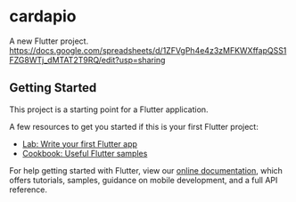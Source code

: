 # cardapio

A new Flutter project.
https://docs.google.com/spreadsheets/d/1ZFVgPh4e4z3zMFKWXffapQSS1FZG8WTj_dMTAT2T9RQ/edit?usp=sharing
## Getting Started

This project is a starting point for a Flutter application.

A few resources to get you started if this is your first Flutter project:

- [Lab: Write your first Flutter app](https://flutter.dev/docs/get-started/codelab)
- [Cookbook: Useful Flutter samples](https://flutter.dev/docs/cookbook)

For help getting started with Flutter, view our
[online documentation](https://flutter.dev/docs), which offers tutorials,
samples, guidance on mobile development, and a full API reference.
